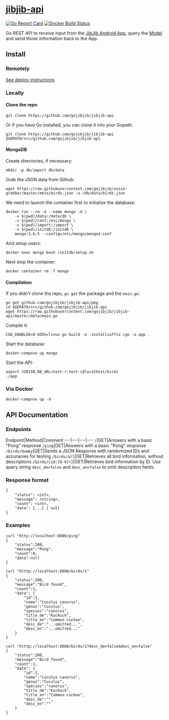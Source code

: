 # [jibjib-api](https://github.com/gojibjib/jibjib-api)

[![Go Report Card](https://goreportcard.com/badge/github.com/gojibjib/gopeana)](https://goreportcard.com/report/github.com/gojibjib/jibjib-api) [![Docker Build Status](https://img.shields.io/docker/build/obitech/jibjib-api.svg)](https://hub.docker.com/r/obitech/jibjib-api/builds/)

Go REST API to receive input from the [JibJib Android App](https://github.com/gojibjib/jibjib), query the [Model](https://github.com/gojibjib/jibjib-model) and send those information back to the App.

## Install
### Remotely
[See deploy instructions](https://github.com/gojibjib/jibjib-api/tree/master/deploy)

### Locally
#### Clone the repo
```
git clone https://github.com/gojibjib/jibjib-api
```

Or if you have Go installed, you can clone it into your Gopath:

```
git clone https://github.com/gojibjib/jibjib-api $GOPATH/src/github.com/gojibjib/jibjib-api
```

#### MongoDB
Create directories, if necessary:

```
mkdir -p db/import db/data
```

Grab the JSON data from Github:

```
wget https://raw.githubusercontent.com/gojibjib/voice-grabber/master/meta/birds.json -o /db/data/birds.json
```

We need to launch the container first to initialize the database:

```
docker run --rm -d --name mongo -d \
	-v $(pwd)/data:/data/db \
	-v $(pwd)/conf:/etc/mongo \
	-v $(pwd)/import:/import \
	-v $(pwd)/initdb:/initdb \
	mongo:3.6.5 --config=/etc/mongo/mongod.conf
```

And setup users:

```
docker exec mongo bash /initdb/setup.sh
```

Next stop the container:

```
docker container rm -f mongo
```

#### Compilation
If you didn't clone the repo, `go get` the package and the `main.go`:

```
go get github.com/gojibjib/jibjib-api/pkg
cd $GOPATH/src/github.com/gojibjib/jibjib-api
wget https://raw.githubusercontent.com/gojibjib/jibjib-api/master/meta/main.go 
```

Compile it:

```
CGO_ENABLED=0 GOOS=linux go build -a -installsuffix cgo -o app .
```

Start the database:

```
docker-compose up mongo
```

Start the API:

```
export JIBJIB_DB_URL=test-r:test-r@localhost/birds
./app
```

### Via Docker

```
docker-compose up -d
```

## API Documentation
### Endpoints

Endpoint|Method|Comment
---|---|---|---
`/`|GET|Answers with a basic "Pong" response
`/ping`|GET|Answers with a basic "Pong" response
`/birds/dummy`|GET|Sends a JSON Response with randomized IDs and accuracies for testing
`/birds/all`|GET|Retrieves all bird information, without descriptions
`/birds/{id:[0-9]+}`|GET|Retrieves bird information by ID. Use query string `desc_de=false` and `desc_en=false` to omit description fields.

### Response format

```
{
    "status": <int>,
    "message": <string>,
    "count": <int>,
    "data": {...} | null
}
```

### Examples

```
curl "http://localhost:8080/ping"
{
    "status":200,
    "message":"Pong",
    "count":0,
    "data":null
}
```

```
curl "htttp://localhost:8080/birds/1"
{
    "status":200,
    "message":"Bird found",
    "count":1,
    "data": {
        "id":1,
        "name":"Cuculus canorus",
        "genus":"Cuculus",
        "species":"canorus",
        "title_de":"Kuckuck",
        "title_en":"Common cuckoo",
        "desc_de":"...omitted...",
        "desc_en":"...omitted..."
    }
}
```

```
curl "htttp://localhost:8080/birds/1?desc_de=false&desc_en=false"
{
    "status":200,
    "message":"Bird found",
    "count":1,
    "data": {
        "id":1,
        "name":"Cuculus canorus",
        "genus":"Cuculus",
        "species":"canorus",
        "title_de":"Kuckuck",
        "title_en":"Common cuckoo",
        "desc_de":"",
        "desc_en":""
    }
}
```